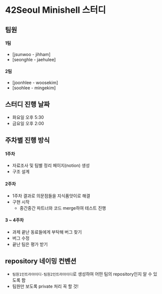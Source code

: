 # 42Seoul Minishell 스터디

## 팀원
#### 1팀
* [jsunwoo - jihham]
* [seonghle - jaehulee]
#### 2팀
* [joonhlee - woosekim]
* [soohlee - mingekim]

## 스터디 진행 날짜
* 화요일 오후 5:30
* 금요일 오후 2:00

## 주차별 진행 방식

#### 1주차
* 자료조사 및 팀별 정리 페이지(notion) 생성
* 구조 설계

#### 2주차
* 1주차 결과로 의문점들을 지식품앗이로 해결
* 구현 시작
  * 중간중간 파트너와 코드 merge하여 테스트 진행
#### 3 ~ 4주차
* 과제 끝난 동료들에게 부탁해 버그 찾기
* 버그 수정
* 끝난 팀은 평가 받기

## repository 네이밍 컨벤션
* `팀원1인트라아이디-팀원2인트라아이디`로 생성하여 어떤 팀의 repository인지 알 수 있도록 함
* 팀원만 보도록 private 처리 꼭 할 것!